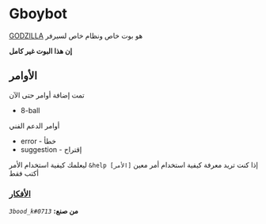 # Gboybot
[GODZILLA](https://discord.com/invite/gj3VjaB) هو بوت خاص ونظام خاص لسيرفر

**إن هذا البوت غير كامل**
## الأوامر
تمت إضافة أوامر حتى الآن
+ 8-ball

أوامر الدعم الفني
+ error - خطأ
+ suggestion - إقتراح

ليعلمك كيفية استخدام الأمر `&help [الأمر]` إذا كنت تريد معرفة كيفية استخدام أمر معين أكتب فقط
### [الأفكار](https://github.com/3bood-k/GboyBot/blob/main/TODO.md)

*`3bood_k#0713`* **:من صنع**
